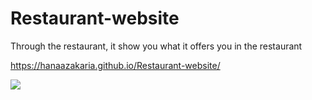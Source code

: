 # Restaurant-website
Through the restaurant, it show you what it offers you in the restaurant

https://hanaazakaria.github.io/Restaurant-website/

![](https://screenshot-2021.10.25-23_31_51)
